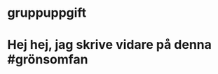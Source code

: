 # gruppuppgift

<html>
<head>
  <h1>Hej hej, jag skrive vidare på denna #grönsomfan</h1>
</head>
<body>

</body>
</html>
